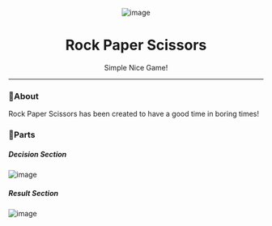 <div align="center">

![image](https://user-images.githubusercontent.com/45402163/194749326-b06f4dc2-1c3b-49b6-aabb-d4d0c16082e9.png)

</div>

<h1 align="center">Rock Paper Scissors</h1>

 <p align="center">
    Simple Nice Game!
 </p>

<hr />

### 🧐About

Rock Paper Scissors has been created to have a good time in boring times!


### 🚀Parts
##### Decision Section
![image](https://user-images.githubusercontent.com/45402163/194749489-d8d44213-57d1-42c6-9e4b-4b6e8bf12860.png)
##### Result Section
![image](https://user-images.githubusercontent.com/45402163/194749539-04364494-9775-45dd-901e-953a3e41ad03.png)
